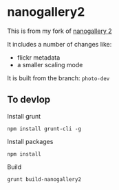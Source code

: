 # nanogallery2

This is from my fork of [nanogallery 2](https://github.com/jonkeane/nanogallery2)

It includes a number of changes like:
* flickr metadata
* a smaller scaling mode

It is built from the branch: `photo-dev`

## To devlop

Install grunt
```
npm install grunt-cli -g
```

Install packages
```
npm install
```

Build
```
grunt build-nanogallery2
```